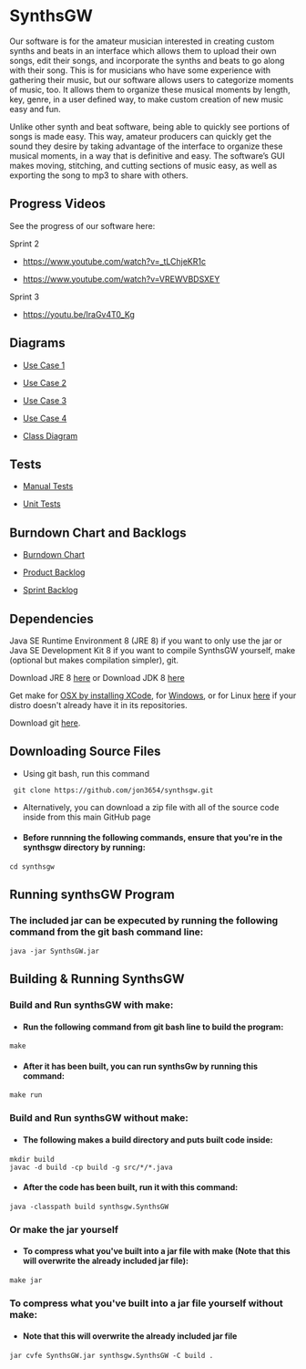 # SynthsGW

Our software is for the amateur musician interested in creating custom synths
and beats in an interface which allows them to upload their own songs, edit
their songs, and incorporate the synths and beats to go along with their song.
This is for musicians who have some experience with gathering their music, but
our software allows users to categorize moments of music, too. It allows them
to organize these musical moments by length, key, genre, in a user defined way,
to make custom creation of new music easy and fun.

Unlike other synth and beat software, being able to quickly see portions of
songs is made easy. This way, amateur producers can quickly get the sound they
desire by taking advantage of the interface to organize these musical moments,
in a way that is definitive and easy. The software’s GUI makes moving,
stitching, and cutting sections of music easy, as well as exporting the song to
mp3 to share with others.

## Progress Videos
See the progress of our software here:

Sprint 2

 * https://www.youtube.com/watch?v=_tLChjeKR1c

 * https://www.youtube.com/watch?v=VREWVBDSXEY
 
Sprint 3
 * https://youtu.be/IraGv4T0_Kg
 
## Diagrams
* [Use Case 1](https://github.com/jon3654/synthsgw/blob/master/diagrams/Use%20Case%201.pdf)

* [Use Case 2](https://github.com/jon3654/synthsgw/blob/master/diagrams/Use%20Case%202.pdf)

* [Use Case 3](https://github.com/jon3654/synthsgw/blob/master/diagrams/Use%20Case%203.pdf)

* [Use Case 4](https://github.com/jon3654/synthsgw/blob/master/diagrams/Use%20Case%204.pdf)

* [Class Diagram](https://github.com/jon3654/synthsgw/blob/master/diagrams/Class%20Diagram.pdf)

## Tests

* [Manual Tests](https://github.com/jon3654/synthsgw/blob/master/Tests/Manual%20Tests.pdf)

* [Unit Tests](https://github.com/jon3654/synthsgw/blob/master/Tests/com/github/synthsgw/tests/JUnitTest.java)

## Burndown Chart and Backlogs

* [Burndown Chart](https://github.com/jon3654/synthsgw/blob/master/Burndown_Chart.pdf)

* [Product Backlog](https://github.com/jon3654/synthsgw/blob/master/Product_Backlog.pdf)

* [Sprint Backlog](https://github.com/jon3654/synthsgw/blob/master/Sprint_Backlog.pdf)

## Dependencies
Java SE Runtime Environment 8 (JRE 8) if you want to only use the jar or Java SE Development Kit 8 if you want to compile SynthsGW yourself, make (optional but makes compilation simpler), git.

Download JRE 8 [here](http://www.oracle.com/technetwork/java/javase/downloads/jre8-downloads-2133155.html)
or 
Download JDK 8 [here](http://www.oracle.com/technetwork/java/javase/downloads/jdk8-downloads-2133151.html)

Get make for [OSX by installing XCode](https://developer.apple.com/xcode/), for [Windows](http://gnuwin32.sourceforge.net/packages/make.htm), or for Linux [here](https://ftp.gnu.org/gnu/make/) if your distro doesn't already have it in its repositories.

Download git [here](https://git-scm.com/downloads).

## Downloading Source Files
* Using git bash, run this command
```
 git clone https://github.com/jon3654/synthsgw.git
```
* Alternatively, you can download a zip file with all of the source code inside from this main GitHub page

* #### Before runnning the following commands, ensure that you're in the synthsgw directory by running:
```
cd synthsgw
```
## Running synthsGW Program
### The included jar can be expecuted by running the following command from the git bash command line:
```
java -jar SynthsGW.jar
```

## Building & Running SynthsGW
### Build and Run synthsGW with make:
* #### Run the following command from git bash line to build the program:
```
make
```
* #### After it has been built, you can run synthsGw by running this command:
```
make run
```

### Build and Run synthsGW without make:
* #### The following makes a build directory and puts built code inside:
```
mkdir build
javac -d build -cp build -g src/*/*.java
```

* #### After the code has been built, run it with this command:
```
java -classpath build synthsgw.SynthsGW
```
### Or make the jar yourself
* #### To compress what you've built into a jar file with make (Note that this will overwrite the already included jar file):
```
make jar
```
### To compress what you've built into a jar file yourself without make:
* #### Note that this will overwrite the already included jar file
```
jar cvfe SynthsGW.jar synthsgw.SynthsGW -C build .
```
